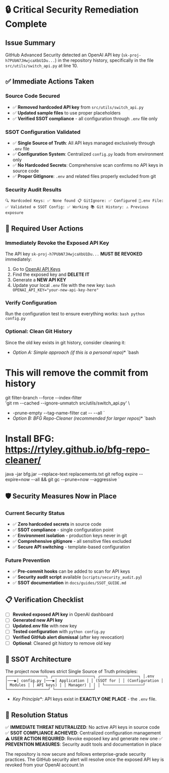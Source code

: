 # 🔒 Critical Security Remediation Complete

## Issue Summary

GitHub Advanced Security detected an OpenAI API key (`sk-proj-h7PUbN7JHwjcaXbU1Du...`) in the repository history, specifically in the file `src/utils/switch_api.py` at line 10.

## ✅ Immediate Actions Taken

### Source Code Secured

- ✅ **Removed hardcoded API key** from `src/utils/switch_api.py`
- ✅ **Updated sample files** to use proper placeholders
- ✅ **Verified SSOT compliance** - all configuration through `.env` file only

### SSOT Configuration Validated

- ✅ **Single Source of Truth**: All API keys managed exclusively through `.env` file
- ✅ **Configuration System**: Centralized `config.py` loads from environment only
- ✅ **No Hardcoded Secrets**: Comprehensive scan confirms no API keys in source code
- ✅ **Proper GitIgnore**: `.env` and related files properly excluded from git

### Security Audit Results

`
🔍 Hardcoded Keys: ✅ None found
📋 GitIgnore: ✅ Configured
📄.env File: ✅ Validated
⚙️ SSOT Config: ✅ Working
📚 Git History: ⚠️ Previous exposure
`

## 🚨 Required User Actions

### Immediately Revoke the Exposed API Key

The API key `sk-proj-h7PUbN7JHwjcaXbU1Du...` **MUST BE REVOKED** immediately:

1. Go to [OpenAI API Keys](https://platform.openai.com/account/api-keys)
2. Find the exposed key and **DELETE IT**
3. Generate a **NEW API KEY**
4. Update your local `.env` file with the new key:
 `bash
 OPENAI_API_KEY="your-new-api-key-here"
 `

### Verify Configuration

Run the configuration test to ensure everything works:
`bash
python config.py
`

### Optional: Clean Git History

Since the old key exists in git history, consider cleaning it:

- *Option A: Simple approach (if this is a personal repo)**
`bash

# This will remove the commit from history

git filter-branch --force --index-filter \
 'git rm --cached --ignore-unmatch src/utils/switch_api.py' \
 - -prune-empty --tag-name-filter cat -- --all
`
- *Option B: BFG Repo-Cleaner (recommended for larger repos)**
`bash

# Install BFG: https://rtyley.github.io/bfg-repo-cleaner/

java -jar bfg.jar --replace-text replacements.txt
git reflog expire --expire=now --all && git gc --prune=now --aggressive
`

## 🛡️ Security Measures Now in Place

### Current Security Status

- ✅ **Zero hardcoded secrets** in source code
- ✅ **SSOT compliance** - single configuration point
- ✅ **Environment isolation** - production keys never in git
- ✅ **Comprehensive gitignore** - all sensitive files excluded
- ✅ **Secure API switching** - template-based configuration

### Future Prevention

- ✅ **Pre-commit hooks** can be added to scan for API keys
- ✅ **Security audit script** available (`scripts/security_audit.py`)
- ✅ **SSOT documentation** in `docs/guides/SSOT_GUIDE.md`

## 📋 Verification Checklist

- [ ] **Revoked exposed API key** in OpenAI dashboard
- [ ] **Generated new API key**
- [ ] **Updated.env file** with new key
- [ ] **Tested configuration** with `python config.py`
- [ ] **Verified GitHub alert dismissal** (after key revocation)
- [ ] **Optional**: Cleaned git history to remove old key

## 🔧 SSOT Architecture

The project now follows strict Single Source of Truth principles:
`
┌─────────────────┐ ┌──────────────────┐ ┌─────────────────┐
│.env │───▶│ config.py │───▶│ Application │
│ (SSOT for │ │ (Configuration │ │ Modules │
│ API keys) │ │ Manager) │ │ │
└─────────────────┘ └──────────────────┘ └─────────────────┘
`
- *Key Principle**: API keys exist in **EXACTLY ONE PLACE** - the `.env` file.

## 🎯 Resolution Status

✅ **IMMEDIATE THREAT NEUTRALIZED**: No active API keys in source code
✅ **SSOT COMPLIANCE ACHIEVED**: Centralized configuration management
⚠️ **USER ACTION REQUIRED**: Revoke exposed key and generate new one
✅ **PREVENTION MEASURES**: Security audit tools and documentation in place

The repository is now secure and follows enterprise-grade security practices. The GitHub security alert will resolve once the exposed API key is revoked from your OpenAI account.\n
